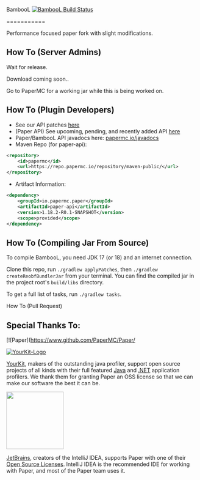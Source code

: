 BambooL [![BambooL Build Status](https://img.shields.io/github/workflow/status/sizquirt/BambooL/Build%20BambooL/master)](https://github.com/sizquirt/BambooL/actions)

===========

Performance focused paper fork with slight modifications.

How To (Server Admins)
------
Wait for release.

Download coming soon.. 

Go to PaperMC for a working jar while this is being worked on.

How To (Plugin Developers)
------
 * See our API patches [here](patches/api)
 * (Paper API) See upcoming, pending, and recently added API [here](https://github.com/PaperMC/Paper/projects/6)
 * Paper/BambooL API javadocs here: [papermc.io/javadocs](https://papermc.io/javadocs/)
 * Maven Repo (for paper-api):
```xml
<repository>
    <id>papermc</id>
    <url>https://repo.papermc.io/repository/maven-public/</url>
</repository>
```
 * Artifact Information:
```xml
<dependency>
    <groupId>io.papermc.paper</groupId>
    <artifactId>paper-api</artifactId>
    <version>1.18.2-R0.1-SNAPSHOT</version>
    <scope>provided</scope>
</dependency>
 ```


How To (Compiling Jar From Source)
------
To compile BambooL, you need JDK 17 (or 18) and an internet connection.

Clone this repo, run `./gradlew applyPatches`, then `./gradlew createReobfBundlerJar` from your terminal. You can find the compiled jar in the project root's `build/libs` directory.

To get a full list of tasks, run `./gradlew tasks`.

How To (Pull Request)


Special Thanks To:
-------------
[![Paper](https://www.github.com/PaperMC/Paper/

[![YourKit-Logo](https://www.yourkit.com/images/yklogo.png)](https://www.yourkit.com/)

[YourKit](https://www.yourkit.com/), makers of the outstanding java profiler, support open source projects of all kinds with their full featured [Java](https://www.yourkit.com/java/profiler) and [.NET](https://www.yourkit.com/.net/profiler) application profilers. We thank them for granting Paper an OSS license so that we can make our software the best it can be.

[<img src="https://user-images.githubusercontent.com/21148213/121807008-8ffc6700-cc52-11eb-96a7-2f6f260f8fda.png" alt="" width="150">](https://www.jetbrains.com)

[JetBrains](https://www.jetbrains.com/), creators of the IntelliJ IDEA, supports Paper with one of their [Open Source Licenses](https://www.jetbrains.com/opensource/). IntelliJ IDEA is the recommended IDE for working with Paper, and most of the Paper team uses it.


